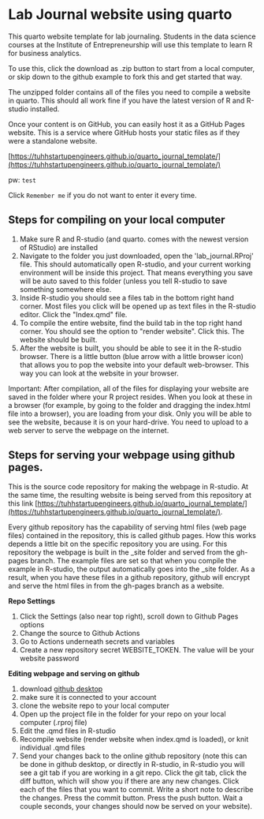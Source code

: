 # Lab Journal website using quarto


This quarto website template  for lab journaling. Students in the data science courses at the Institute of Entrepreneurship will use this template to learn R for business analytics. 

To use this, click the download as .zip button to start from a local computer, or skip down to the github example to fork this and get started that way.

The unzipped folder contains all of the files you need to compile a website in quarto. This should all work fine if you have the latest version of R and R-studio installed.

Once your content is on GitHub, you can easily host it as a GitHub Pages website. This is a service where GitHub hosts your static files as if they were a standalone website.

[https://tuhhstartupengineers.github.io/quarto_journal_template/](https://tuhhstartupengineers.github.io/quarto_journal_template/)

pw: `test` 

Click `Remember me` if you do not want to enter it every time.

## Steps for compiling on your local computer

1. Make sure R and R-studio (and quarto. comes with the newest version of RStudio) are installed
2. Navigate to the folder you just downloaded, open the 'lab_journal.RProj' file. This should automatically open R-studio, and your current working environment will be inside this project. That means everything you save will be auto saved to this folder (unless you tell R-studio to save something somewhere else.
3. Inside R-studio you should see a files tab in the bottom right hand corner. Most files you click will be opened up as text files in the R-studio editor. Click the "Index.qmd" file.
4. To compile the entire website, find the build tab in the top right hand corner. You should see the option to "render website". Click this. The website should be built.
5. After the website is built, you should be able to see it in the R-studio browser. There is a little button (blue arrow with a little browser icon) that allows you to pop the website into your default web-browser. This way you can look at the website in your browser. 

Important: After compilation, all of the files for displaying your website are saved in the folder where your R project resides. When you look at these in a browser (for example, by going to the folder and dragging the index.html file into a browser), you are loading from your disk. Only you will be able to see the website, because it is on your hard-drive. You need to upload to a web server to serve the webpage on the internet.

## Steps for serving your webpage using github pages.

This is the source code repository for making the webpage in R-studio. At the same time, the resulting website is being served from this repository at this link [https://tuhhstartupengineers.github.io/quarto_journal_template/](https://tuhhstartupengineers.github.io/quarto_journal_template/).

Every github repository has the capability of serving html files (web page files) contained in the repository, this is called github pages. How this works depends a little bit on the specific repository you are using. For this repository the webpage is built in the _site folder and served from the gh-pages branch. The example files are set so that when you compile the example in R-studio, the output automatically goes into the _site folder. As a result, when you have these files in a github repository, github will encrypt and serve the html files in from the gh-pages branch as a website.

**Repo Settings**

1. Click the Settings (also near top right), scroll down to Github Pages options
2. Change the source to Github Actions
3. Go to Actions underneath secrets and variables
4. Create a new repository secret WEBSITE_TOKEN. The value will be your website password


**Editing webpage and serving on github**

1. download [github desktop](https://desktop.github.com)
2. make sure it is connected to your account
3. clone the website repo to your local computer
4. Open up the project file in the folder for your repo on your local computer (.rproj file)
5. Edit the .qmd files in R-studio
6. Recompile website (render website when index.qmd is loaded), or knit individual .qmd files
7. Send your changes back to the online github repository (note this can be done in github desktop, or directly in R-studio, in R-studio you will see a git tab if you are working in a git repo. Click the git tab, click the diff button, which will show you if there are any new changes. Click each of the files that you want to commit. Write a short note to describe the changes. Press the commit button. Press the push button. Wait a couple seconds, your changes should now be served on your website).

